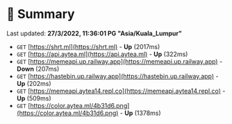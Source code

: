 # 📖 Summary
Last updated: **27/3/2022, 11:36:01 PG "Asia/Kuala_Lumpur"**

- `GET` [https://shrt.ml](https://shrt.ml) - **Up** (2017ms)
- `GET` [https://api.aytea.ml](https://api.aytea.ml) - **Up** (322ms)
- `GET` [https://memeapi.up.railway.app](https://memeapi.up.railway.app) - **Down** (207ms)
- `GET` [https://hastebin.up.railway.app](https://hastebin.up.railway.app) - **Up** (202ms)
- `GET` [https://memeapi.aytea14.repl.co](https://memeapi.aytea14.repl.co) - **Up** (509ms)
- `GET` [https://color.aytea.ml/4b31d6.png](https://color.aytea.ml/4b31d6.png) - **Up** (1378ms)
